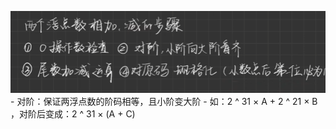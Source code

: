 ![](../../assets/Pasted%20image%2020240616174252.png)
	- 对阶：保证两浮点数的阶码相等，且小阶变大阶
	- 如：2 ^ 31 × A  +  2 ^ 21 × B ，对阶后变成：2 ^ 31 × (A + C)